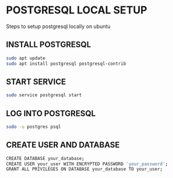 # POSTGRESQL LOCAL SETUP
Steps to setup postgresql locally on ubuntu

## INSTALL POSTGRESQL
```bash
sudo apt update
sudo apt install postgresql postgresql-contrib
```

## START SERVICE
```bash
sudo service postgresql start
```

## LOG INTO POSTGRESQL
```bash
sudo -u postgres psql
```

## CREATE USER AND DATABASE
```bash
CREATE DATABASE your_database;
CREATE USER your_user WITH ENCRYPTED PASSWORD 'your_password';
GRANT ALL PRIVILEGES ON DATABASE your_database TO your_user;
```